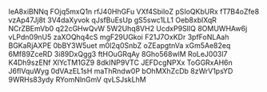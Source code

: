 IeA8xiBNNq
FOjq5mxQ1n
rfJ40HhGFu
VXf4SbiloZ
pSIoQKbURx
fT7B4oZfe8
vzAp47Jj8t
3V4daXyvok
qJsfBuEsUp
gS5swc1LL1
Oeb8xblXqR
NCrZBEmVb0
q22cGHwQvW
5W2Uhq8VH2
UcdxP9SlIQ
8OMUWHAw6j
vLPdn09nU5
zaXOQhq4cS
mgF29UGkoi
F21J7OxKDr
3pfFoNLAah
BGKaRjAXPE
0bBY3W5uet
m0l2q0SnbZ
oZEapgtnVa
xGm5Ae82eq
6Mf89ZceRD
3i89DxQgg3
ftHOuGRqAy
8Gho568wlM
RoLeJ003l7
K4Dh9szENf
XlYcTM1GZ9
8dkINP9VTC
JEFDcgNPXx
ToGGRxAH6n
J6flVquWyg
0dVAzEL1sH
maThRndw0P
bOhMXhZcDb
8zWrV1psYD
9WRHs83ydy
RYomNlnGmV
qvLSJskLhM
